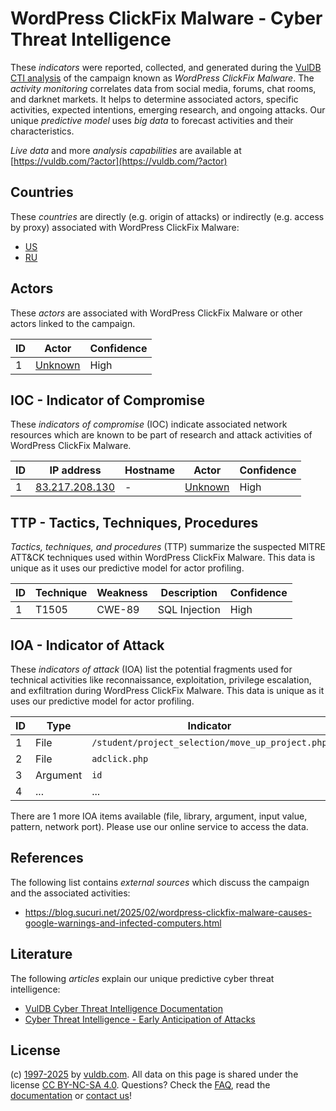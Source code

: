 # WordPress ClickFix Malware - Cyber Threat Intelligence

These _indicators_ were reported, collected, and generated during the [VulDB CTI analysis](https://vuldb.com/?kb.cti) of the campaign known as _WordPress ClickFix Malware_. The _activity monitoring_ correlates data from social media, forums, chat rooms, and darknet markets. It helps to determine associated actors, specific activities, expected intentions, emerging research, and ongoing attacks. Our unique _predictive model_ uses _big data_ to forecast activities and their characteristics.

_Live data_ and more _analysis capabilities_ are available at [https://vuldb.com/?actor](https://vuldb.com/?actor)

## Countries

These _countries_ are directly (e.g. origin of attacks) or indirectly (e.g. access by proxy) associated with WordPress ClickFix Malware:

* [US](https://vuldb.com/?country.us)
* [RU](https://vuldb.com/?country.ru)

## Actors

These _actors_ are associated with WordPress ClickFix Malware or other actors linked to the campaign.

ID | Actor | Confidence
-- | ----- | ----------
1 | [Unknown](https://vuldb.com/?actor.unknown) | High

## IOC - Indicator of Compromise

These _indicators of compromise_ (IOC) indicate associated network resources which are known to be part of research and attack activities of WordPress ClickFix Malware.

ID | IP address | Hostname | Actor | Confidence
-- | ---------- | -------- | ----- | ----------
1 | [83.217.208.130](https://vuldb.com/?ip.83.217.208.130) | - | [Unknown](https://vuldb.com/?actor.unknown) | High

## TTP - Tactics, Techniques, Procedures

_Tactics, techniques, and procedures_ (TTP) summarize the suspected MITRE ATT&CK techniques used within WordPress ClickFix Malware. This data is unique as it uses our predictive model for actor profiling.

ID | Technique | Weakness | Description | Confidence
-- | --------- | -------- | ----------- | ----------
1 | T1505 | CWE-89 | SQL Injection | High

## IOA - Indicator of Attack

These _indicators of attack_ (IOA) list the potential fragments used for technical activities like reconnaissance, exploitation, privilege escalation, and exfiltration during WordPress ClickFix Malware. This data is unique as it uses our predictive model for actor profiling.

ID | Type | Indicator | Confidence
-- | ---- | --------- | ----------
1 | File | `/student/project_selection/move_up_project.php` | High
2 | File | `adclick.php` | Medium
3 | Argument | `id` | Low
4 | ... | ... | ...

There are 1 more IOA items available (file, library, argument, input value, pattern, network port). Please use our online service to access the data.

## References

The following list contains _external sources_ which discuss the campaign and the associated activities:

* https://blog.sucuri.net/2025/02/wordpress-clickfix-malware-causes-google-warnings-and-infected-computers.html

## Literature

The following _articles_ explain our unique predictive cyber threat intelligence:

* [VulDB Cyber Threat Intelligence Documentation](https://vuldb.com/?kb.cti)
* [Cyber Threat Intelligence - Early Anticipation of Attacks](https://www.scip.ch/en/?labs.20201022)

## License

(c) [1997-2025](https://vuldb.com/?kb.changelog) by [vuldb.com](https://vuldb.com/?kb.about). All data on this page is shared under the license [CC BY-NC-SA 4.0](https://creativecommons.org/licenses/by-nc-sa/4.0/). Questions? Check the [FAQ](https://vuldb.com/?kb.faq), read the [documentation](https://vuldb.com/?kb) or [contact us](https://vuldb.com/?contact)!
